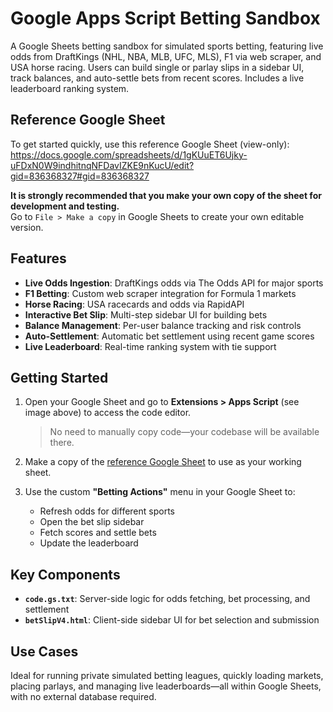 # Google Apps Script Betting Sandbox

A Google Sheets betting sandbox for simulated sports betting, featuring live odds from DraftKings (NHL, NBA, MLB, UFC, MLS), F1 via web scraper, and USA horse racing. Users can build single or parlay slips in a sidebar UI, track balances, and auto-settle bets from recent scores. Includes a live leaderboard ranking system.

## Reference Google Sheet

To get started quickly, use this reference Google Sheet (view-only):  
https://docs.google.com/spreadsheets/d/1gKUuET6Ujky-uFDxN0W9indhitnqNFDavIZKE9nKucU/edit?gid=836368327#gid=836368327

**It is strongly recommended that you make your own copy of the sheet for development and testing.**  
Go to `File > Make a copy` in Google Sheets to create your own editable version.

## Features

- **Live Odds Ingestion**: DraftKings odds via The Odds API for major sports
- **F1 Betting**: Custom web scraper integration for Formula 1 markets
- **Horse Racing**: USA racecards and odds via RapidAPI
- **Interactive Bet Slip**: Multi-step sidebar UI for building bets
- **Balance Management**: Per-user balance tracking and risk controls
- **Auto-Settlement**: Automatic bet settlement using recent game scores
- **Live Leaderboard**: Real-time ranking system with tie support

## Getting Started

1. Open your Google Sheet and go to **Extensions > Apps Script** (see image above) to access the code editor.  
   > No need to manually copy code—your codebase will be available there.

2. Make a copy of the [reference Google Sheet](https://docs.google.com/spreadsheets/d/1gKUuET6Ujky-uFDxN0W9indhitnqNFDavIZKE9nKucU/edit?gid=836368327#gid=836368327) to use as your working sheet.

3. Use the custom **"Betting Actions"** menu in your Google Sheet to:
   - Refresh odds for different sports
   - Open the bet slip sidebar
   - Fetch scores and settle bets
   - Update the leaderboard

## Key Components

- **`code.gs.txt`**: Server-side logic for odds fetching, bet processing, and settlement
- **`betSlipV4.html`**: Client-side sidebar UI for bet selection and submission

## Use Cases

Ideal for running private simulated betting leagues, quickly loading markets, placing parlays, and managing live leaderboards—all within Google Sheets, with no external database required.
